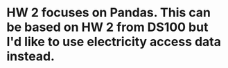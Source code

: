 # HW 2 focuses on Pandas.  This can be based on HW 2 from DS100 but I'd like to use electricity access data instead.